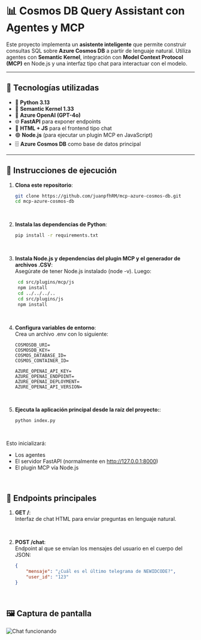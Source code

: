 # 📊 Cosmos DB Query Assistant con Agentes y MCP

Este proyecto implementa un **asistente inteligente** que permite construir consultas SQL sobre **Azure Cosmos DB** a partir de lenguaje natural. Utiliza agentes con **Semantic Kernel**, integración con **Model Context Protocol (MCP)** en Node.js y una interfaz tipo chat para interactuar con el modelo.

---

## 🧰 Tecnologías utilizadas

- 🐍 **Python 3.13**
- 🧠 **Semantic Kernel 1.33**
- 🤖 **Azure OpenAI (GPT-4o)**
- 🌐 **FastAPI** para exponer endpoints
- 💬 **HTML + JS** para el frontend tipo chat
- 🟢 **Node.js** (para ejecutar un plugin MCP en JavaScript)
- 🗄️ **Azure Cosmos DB** como base de datos principal

---

## 🚀 Instrucciones de ejecución

1. **Clona este repositorio**:
    ```bash
    git clone https://github.com/juanpfhRM/mcp-azure-cosmos-db.git
    cd mcp-azure-cosmos-db
<br>

2. **Instala las dependencias de Python**:
    ```bash
    pip install -r requirements.txt
<br>

3. **Instala Node.js y dependencias del plugin MCP y el generador de archivos .CSV**:<br>
    Asegúrate de tener Node.js instalado (node -v). Luego:
   ```bash
    cd src/plugins/mcp/js
    npm install
    cd ../../../..
    cd src/plugins/js
    npm install
<br>

4. **Configura variables de entorno**:<br>
    Crea un archivo .env con lo siguiente:
    ```env
    COSMOSDB_URI=
    COSMOSDB_KEY=
    COSMOS_DATABASE_ID=
    COSMOS_CONTAINER_ID=

    AZURE_OPENAI_API_KEY=
    AZURE_OPENAI_ENDPOINT=
    AZURE_OPENAI_DEPLOYMENT=
    AZURE_OPENAI_API_VERSION=
<br>

5. **Ejecuta la aplicación principal desde la raíz del proyecto:**:
    ```bash
    python index.py
<br>

Esto inicializará:
- Los agentes
- El servidor FastAPI (normalmente en http://127.0.0.1:8000)
- El plugin MCP vía Node.js
<br>

## 🧪 Endpoints principales
1. **GET /**:<br>
    Interfaz de chat HTML para enviar preguntas en lenguaje natural.
<br>

2. **POST /chat**:<br>
    Endpoint al que se envían los mensajes del usuario en el cuerpo del JSON:
    ```json
    {
        "mensaje": "¿Cuál es el último telegrama de NEWIDCODE?",
        "user_id": "123"
    }
<br>

## 🖼 Captura de pantalla

![Chat funcionando](/docs/img/chat-img.png)